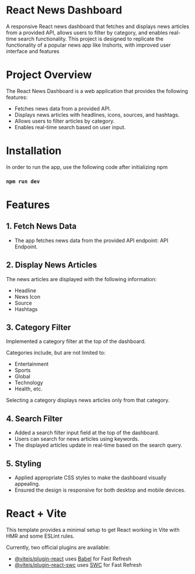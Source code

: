 # React News Dashboard

A responsive React news dashboard that fetches and displays news articles from a provided API, allows users to filter by category, and enables real-time search functionality. This project is designed to replicate the functionality of a popular news app like Inshorts, with improved user interface and features

# Project Overview

The React News Dashboard is a web application that provides the following features:

- Fetches news data from a provided API.
- Displays news articles with headlines, icons, sources, and hashtags.
- Allows users to filter articles by category.
- Enables real-time search based on user input.


# Installation

In order to run the app, use the following code after initializing npm 

### `npm run dev`

# Features

## 1. Fetch News Data

- The app fetches news data from the provided API endpoint: API Endpoint.


## 2. Display News Articles

The news articles are displayed with the following information:

- Headline
- News Icon
- Source
- Hashtags


## 3. Category Filter

Implemented a category filter at the top of the dashboard.

Categories include, but are not limited to:
- Entertainment
- Sports
- Global
- Technology
- Health, etc.

Selecting a category displays news articles only from that category.

## 4. Search Filter

- Added a search filter input field at the top of the dashboard.
- Users can search for news articles using keywords.
- The displayed articles update in real-time based on the search query.

## 5. Styling

- Applied appropriate CSS styles to make the dashboard visually appealing.
- Ensured the design is responsive for both desktop and mobile devices.


# React + Vite

This template provides a minimal setup to get React working in Vite with HMR and some ESLint rules.

Currently, two official plugins are available:

- [@vitejs/plugin-react](https://github.com/vitejs/vite-plugin-react/blob/main/packages/plugin-react/README.md) uses [Babel](https://babeljs.io/) for Fast Refresh
- [@vitejs/plugin-react-swc](https://github.com/vitejs/vite-plugin-react-swc) uses [SWC](https://swc.rs/) for Fast Refresh
